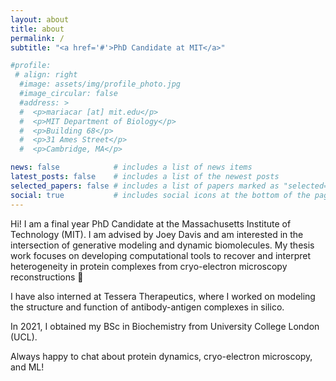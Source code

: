 ```yaml
---
layout: about
title: about
permalink: /
subtitle: "<a href='#'>PhD Candidate at MIT</a>"

#profile:
 # align: right
  #image: assets/img/profile_photo.jpg
  #image_circular: false
  #address: >
  #  <p>mariacar [at] mit.edu</p>
  #  <p>MIT Department of Biology</p>
  #  <p>Building 68</p>
  #  <p>31 Ames Street</p>
  #  <p>Cambridge, MA</p>

news: false            # includes a list of news items
latest_posts: false    # includes a list of the newest posts
selected_papers: false # includes a list of papers marked as "selected={true}"
social: true           # includes social icons at the bottom of the page
---
```


Hi! I am a final year PhD Candidate at the Massachusetts Institute of Technology (MIT). I am advised by Joey Davis and am interested in the intersection of generative modeling and dynamic biomolecules. My thesis work focuses on developing computational tools to recover and interpret heterogeneity in protein complexes from cryo-electron microscopy reconstructions 🧬

I have also interned at Tessera Therapeutics, where I worked on modeling the structure and function of antibody-antigen complexes in silico.

In 2021, I obtained my BSc in Biochemistry from University College London (UCL). 

Always happy to chat about protein dynamics, cryo-electron microscopy, and ML!
